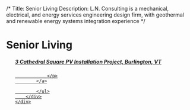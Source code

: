 /*
Title: Senior Living
Description: L.N. Consulting is a mechanical, electrical, and energy services engineering design firm, with geothermal and renewable energy systems integration experience
*/


# Senior Living

<div>
	<div class="row">
		<div class="col-md-6" >
			<ul class="list-group">
							<a class="list-group-item" href="/portfolio/senior-living/3-cathedral-square-pv-installation-project" >
				<h5 class="list-group-item-heading">3 Cathedral Square PV Installation Project, 	    Burlington, VT</h5>
				<p class="list-group-item-text small">
						    
				</p>
			</a>

			</ul>
		</div>
	</div>
</div>
			